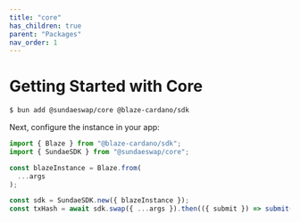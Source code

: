 ```yaml
---
title: "core"
has_children: true
parent: "Packages"
nav_order: 1
---
```


# Getting Started with Core

```bash
$ bun add @sundaeswap/core @blaze-cardano/sdk
```

Next, configure the instance in your app:

```ts
import { Blaze } from "@blaze-cardano/sdk";
import { SundaeSDK } from "@sundaeswap/core";

const blazeInstance = Blaze.from(
  ...args
);

const sdk = SundaeSDK.new({ blazeInstance });
const txHash = await sdk.swap({ ...args }).then(({ submit }) => submit());
```
